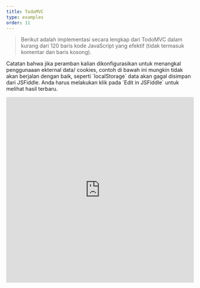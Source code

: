 ```yaml
---
title: TodoMVC
type: examples
order: 11
---
```


> Berikut adalah implementasi secara lengkap dari TodoMVC dalam kurang dari 120 baris kode JavaScript yang efektif (tidak termasuk komentar dan baris kosong).

<p class="tip">Catatan bahwa jika peramban kalian dikonfigurasikan untuk menangkal penggunaaan ekternal data/ cookies, contoh di bawah ini mungkin tidak akan berjalan dengan baik, seperti `localStorage` data akan gagal disimpan dari JSFiddle. Anda harus melakukan klik pada `Edit in JSFiddle` untuk melihat hasil terbaru.</p>

<iframe width="100%" height="500" src="https://jsfiddle.net/yyx990803/4dr2fLb7/embedded/result,html,js,css" allowfullscreen="allowfullscreen" frameborder="0"></iframe>
